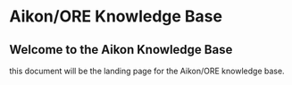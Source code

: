 # Aikon/ORE Knowledge Base

## Welcome to the Aikon Knowledge Base

this document will be the landing page for the Aikon/ORE knowledge base.
